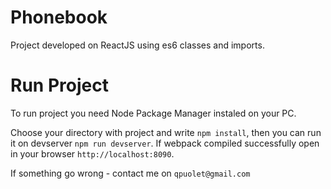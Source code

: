 # Phonebook
Project developed on ReactJS using es6 classes and imports.

# Run Project
To run project you need Node Package Manager instaled on your PC.

Choose your directory with project and write `npm install`, then you can run it on devserver `npm run devserver`. If webpack compiled successfully open in your browser `http://localhost:8090`.

If something go wrong - contact me on `qpuolet@gmail.com` 
